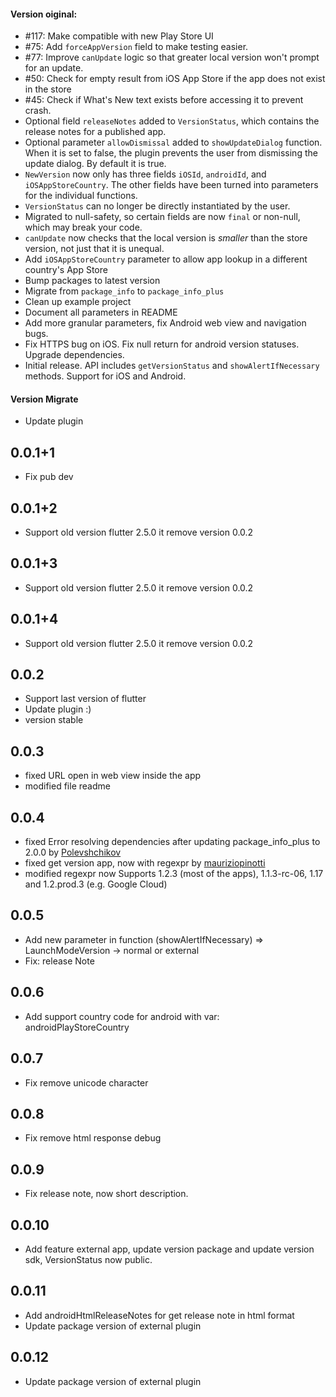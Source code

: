 #### Version oiginal:

- #117: Make compatible with new Play Store UI
- #75: Add `forceAppVersion` field to make testing easier.
- #77: Improve `canUpdate` logic so that greater local version won't prompt for an update.
- #50: Check for empty result from iOS App Store if the app does not exist in the store
- #45: Check if What's New text exists before accessing it to prevent crash.
- Optional field `releaseNotes` added to `VersionStatus`, which contains the release notes for a published app.
- Optional parameter `allowDismissal` added to `showUpdateDialog` function. When it is set to false, the plugin prevents the user from dismissing the update dialog. By default it is true.
- `NewVersion` now only has three fields `iOSId`, `androidId`, and `iOSAppStoreCountry`. The other fields have been turned into parameters for the individual functions.
- `VersionStatus` can no longer be directly instantiated by the user.
- Migrated to null-safety, so certain fields are now `final` or non-null, which may break your code.
- `canUpdate` now checks that the local version is _smaller_ than the store version, not just that it is unequal.
- Add `iOSAppStoreCountry` parameter to allow app lookup in a different country's App Store
- Bump packages to latest version
- Migrate from `package_info` to `package_info_plus`
- Clean up example project
- Document all parameters in README
- Add more granular parameters, fix Android web view and navigation bugs.
- Fix HTTPS bug on iOS. Fix null return for android version statuses. Upgrade dependencies.
- Initial release. API includes `getVersionStatus` and `showAlertIfNecessary` methods. Support for iOS and Android.

#### Version Migrate

- Update plugin

## 0.0.1+1

- Fix pub dev

## 0.0.1+2

- Support old version flutter 2.5.0 it remove version 0.0.2

## 0.0.1+3

- Support old version flutter 2.5.0 it remove version 0.0.2

## 0.0.1+4

- Support old version flutter 2.5.0 it remove version 0.0.2

## 0.0.2

- Support last version of flutter
- Update plugin :)
- version stable

## 0.0.3

- fixed URL open in web view inside the app
- modified file readme

## 0.0.4

- fixed Error resolving dependencies after updating package_info_plus to 2.0.0 by [Polevshchikov](https://github.com/Polevshchikov)
- fixed get version app, now with regexpr by [mauriziopinotti](https://github.com/mauriziopinotti)
- modified regexpr now Supports 1.2.3 (most of the apps), 1.1.3-rc-06, 1.17 and 1.2.prod.3 (e.g. Google Cloud)

## 0.0.5

- Add new parameter in function (showAlertIfNecessary) => LaunchModeVersion -> normal or external
- Fix: release Note

## 0.0.6

- Add support country code for android with var: androidPlayStoreCountry

## 0.0.7

- Fix remove unicode character <br>

## 0.0.8

- Fix remove html response debug

## 0.0.9

- Fix release note, now short description.

## 0.0.10

- Add feature external app, update version package and update version sdk, VersionStatus now public.

## 0.0.11

- Add androidHtmlReleaseNotes for get release note in html format
- Update package version of external plugin

## 0.0.12

- Update package version of external plugin
